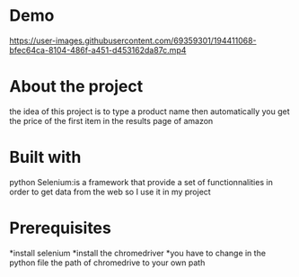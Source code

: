 # Demo





https://user-images.githubusercontent.com/69359301/194411068-bfec64ca-8104-486f-a451-d453162da87c.mp4




# About the project

the idea of this project is to type a product name then automatically you get the price of the first item in the results page of amazon  


# Built with

python
Selenium:is a framework that provide a set of functionnalities in order to get data from the web so I use it in my project



# Prerequisites

*install selenium
*install the chromedriver 
*you have to change in the python file the path of chromedrive to your own path

